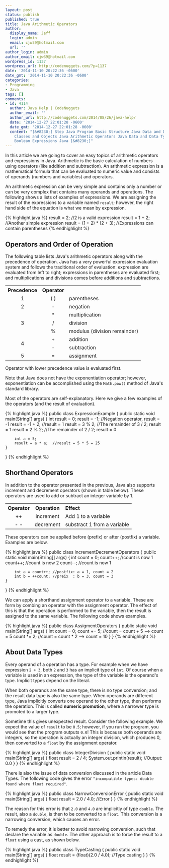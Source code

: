 ```yaml
---
layout: post
status: publish
published: true
title: Java Arithmetic Operators
author:
  display_name: Jeff
  login: admin
  email: cjw39@hotmail.com
  url: ''
author_login: admin
author_email: cjw39@hotmail.com
wordpress_id: 1137
wordpress_url: http://codenuggets.com/?p=1137
date: '2014-11-10 20:22:36 -0600'
date_gmt: '2014-11-10 20:22:36 -0600'
categories:
- Programming
- Java
tags: []
comments:
- id: 4114
  author: Java Help | CodeNuggets
  author_email: ''
  author_url: http://codenuggets.com/2014/08/26/java-help/
  date: '2014-12-27 22:01:28 -0600'
  date_gmt: '2014-12-27 22:01:28 -0600'
  content: "[&#8230;] Step Java Program Basic Structure Java Data and Data Types Java
    Classes and Objects Java Arithmetic Operators Java Data and Data Types 2 Java
    Boolean Expressions Java [&#8230;]"
---
```

In this article we are going to cover an easy topics of arithmetic operators and expressions in Java. Arithmetic is the basic calculation of numbers using operators (like addition and subtraction). An arithmetic expression is a mathematical formula that can be evaluated to numeric value and consists of operands (numbers and variables) and operators.

An arithmetic expression can be very simple and contains only a number or can be very complex that contains many operands and operations. The following shows a lists of examples of expressions. We are assigning the result of the expressions to a variable named `result`; however, the right hand side of the equation is what we mean by expression.

{% highlight java %}
result = 2;                 //2 is a valid expression
result = 1 + 2;             //Another simple expression
result = (1 + 2) * (2 + 3); //Expressions can contain parentheses 
{% endhighlight %}

## Operators and Order of Operation

The following table lists Java's arithmetic operators along with the precedence of operation. Java has a very powerful expression evaluation system and follows the traditional order of evaluation: expression are evaluated from left to right; expressions in parentheses are evaluated first; and multiplications and divisions comes before additions and subtractions.

<table>
<colgroup>
<col style="text-align:middle">
<col align="middle">
    </colgroup>
<tr>
<th>Precedence</th>
<th>Operator</th>
<th></th>
</tr>
<tr>
<td style="text-align:center">1</td>
<td style="text-align:center">( )</td>
<td>parentheses</td>
</tr>
<tr>
<td style="text-align:center">2</td>
<td style="text-align:center">-</td>
<td>negation</td>
</tr>
<tr>
<td rowspan="3" style="text-align:center">3</td>
<td style="text-align:center">*</td>
<td>multiplication</td>
</tr>
<tr>
<td style="text-align:center">/</td>
<td>division</td>
</tr>
<tr>
<td style="text-align:center">%</td>
<td>modulus (division remainder)</td>
</tr>
<tr>
<td rowspan="2" style="text-align:center">4</td>
<td style="text-align:center">+</td>
<td>addition</td>
</tr>
<tr>
<td style="text-align:center">-</td>
<td>subtraction</td>
</tr>
<tr>
<td style="text-align:center">5</td>
<td style="text-align:center">=</td>
<td>assignment</td>
</tr>
</table>
Operator with lower precedence value is evaluated first.

Note that Java does not have the exponentiation operator; however, exponentiation can be accomplished using the `Math.pow()` method of Java's standard library.

Most of the operators are self-explanatory. Here we give a few examples of the operators (and the result of evaluation).

{% highlight java %}
public class ExpressionExample {
    public static void main(String[] args) {
        int result = 0;
        result = -1;     //Negation operator, result = -1
        result = -1 + 2; //result = 1
        result = 3 % 2;  //The remainder of 3 / 2; result = 1
        result = 2 % 2;  //The remainder of 2 / 2; result = 0
        
        int a = 5;
        result = a * a;  //result = 5 * 5 = 25
    }
}
{% endhighlight %}

## Shorthand Operators

In addition to the operator presented in the previous, Java also supports increment and decrement operators (shown in table below). These operators are used to add or subtract an integer variable by 1.

<table>
<tr>
<th>Operator</th>
<th>Operation</th>
<th style="text-align:left">Effect</th>
</tr>
<tr>
<td style="text-align:center">++</td>
<td style="text-align:center">increment</td>
<td>Add 1 to a variable</td>
</tr>
<tr>
<td style="text-align:center">- -</td>
<td style="text-align:center">decrement</td>
<td>substract 1 from a variable</td>
</tr>
</table>
These operators can be applied before (prefix) or after (postfix) a variable. Examples are below.

{% highlight java %}
public class IncrementDecrementOperators {
    public static void main(String[] args) {
        int count = 0;
        count++;         //count is now 1
        count++;         //count is now 2
        count--;         //count is now 1
        
        int a = count++; //postfix: a = 1, count = 2
        int b = ++count; //preix  : b = 3, count = 3
    }
}
{% endhighlight %}

We can apply a shorthand assignment operator to a variable. These are form by combing an operator with the assignment operator. The effect of this is that the operation is performed to the variable, then the result is assigned to the same variable. The following code shows examples.

{% highlight java %}
public class AssigmentOperators {
    public static void main(String[] args) {
        int count = 0;
        count += 5;     //count = count + 5 --> count = 5
        count *= 2;     //count = count * 2 --> count = 10
    }
}
{% endhighlight %}

## About Data Types

Every operand of a operation has a type. For example when we have expression `2 + 3`, both `2` and `3` has an implicit type of `int`. Of course when a variable is used in an expression, the type of the variable is the operand's type. Implicit types depend on the literal.

When both operands are the same type, there is no type conversion; and the result data type is also the same type. When operands are different type, Java implicitly converts one operand to the other type, then performs the operation. This is called **numeric promotion**, where a narrower type is promoted to a larger type.

Sometime this gives unexpected result. Consider the following example. We expect the value of `result` to be `0.5`; however, if you run the program, you would see that the program outputs `0.0`! This is because both operands are integers, so the operation is actually an integer division, which produces 0, then converted to a `float` by the assignment operator.

{% highlight java %}
public class IntegerDivision {
    public static void main(String[] args) {
        float result = 2 / 4;
        System.out.println(result);  //Output: 0.0
    }
}
{% endhighlight %}

There is also the issue of data conversion discussed in the article Data Types. The following code gives the error `"incompatible types: double found where float required"`.

{% highlight java %}
public class NarrowConversionError {
    public static void main(String[] args) {
        float result = 2.0 / 4.0;   //Error
    }
}
{% endhighlight %}

The reason for this error is that `2.0` and `4.0` are implicitly of type `double`. The result, also a `double`, is then to be converted to a `float`. This conversion is a narrowing conversion, which causes an error.

To remedy the error, it is better to avoid narrowing conversion, such that declare the variable as `double`. The other approach is to force the result to a `float` using a cast, as shown below.

{% highlight java %}
public class TypeCasting {
    public static void main(String[] args) {
        float result = (float)(2.0 / 4.0);   //Type casting
    }
}
{% endhighlight %}